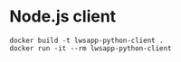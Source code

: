 # Node.js client

```shell
docker build -t lwsapp-python-client .
docker run -it --rm lwsapp-python-client
```
